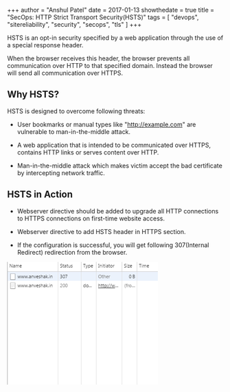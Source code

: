 +++
author = "Anshul Patel"
date = 2017-01-13
showthedate = true
title = "SecOps: HTTP Strict Transport Security(HSTS)"
tags = [
    "devops",
    "sitereliability",
    "security",
    "secops",
    "tls"
]
+++

HSTS is an opt-in security specified by a web application through the use of a special response header.

When the browser receives this header, the browser prevents all communication over HTTP to that specified domain. Instead the browser will send all communication over HTTPS.

<!--more-->

## Why HSTS?

HSTS is designed to overcome following threats:

* User bookmarks or manual types like "http://example.com" are vulnerable to man-in-the-middle attack.

* A web application that is intended to be communicated over HTTPS, contains HTTP links or serves content over HTTP.

* Man-in-the-middle attack which makes victim accept the bad certificate by intercepting network traffic.

## HSTS in Action

* Webserver directive should be added to upgrade all HTTP connections to HTTPS connections on first-time website access.

* Webserver directive to add HSTS header in HTTPS section.

* If the configuration is successful, you will get following 307(Internal Redirect) redirection from the browser.

![hsts](/img/hsts_redirect.png)
